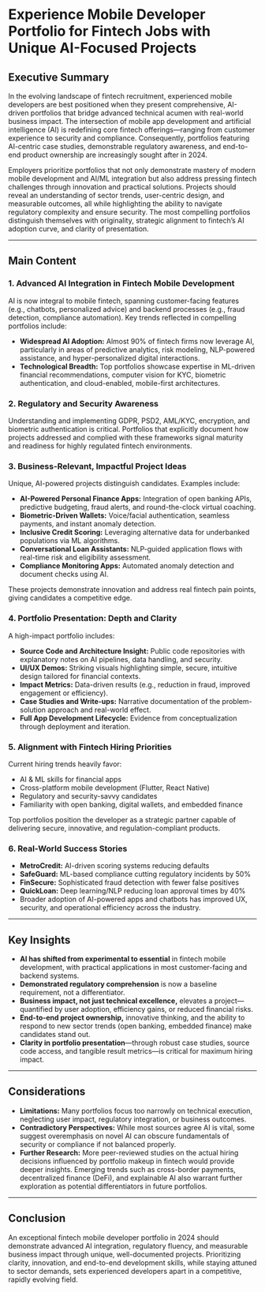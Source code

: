 # Experience Mobile Developer Portfolio for Fintech Jobs with Unique AI-Focused Projects

## Executive Summary

In the evolving landscape of fintech recruitment, experienced mobile developers are best positioned when they present comprehensive, AI-driven portfolios that bridge advanced technical acumen with real-world business impact. The intersection of mobile app development and artificial intelligence (AI) is redefining core fintech offerings—ranging from customer experience to security and compliance. Consequently, portfolios featuring AI-centric case studies, demonstrable regulatory awareness, and end-to-end product ownership are increasingly sought after in 2024.

Employers prioritize portfolios that not only demonstrate mastery of modern mobile development and AI/ML integration but also address pressing fintech challenges through innovation and practical solutions. Projects should reveal an understanding of sector trends, user-centric design, and measurable outcomes, all while highlighting the ability to navigate regulatory complexity and ensure security. The most compelling portfolios distinguish themselves with originality, strategic alignment to fintech’s AI adoption curve, and clarity of presentation.

---

## Main Content

### 1. Advanced AI Integration in Fintech Mobile Development

AI is now integral to mobile fintech, spanning customer-facing features (e.g., chatbots, personalized advice) and backend processes (e.g., fraud detection, compliance automation). Key trends reflected in compelling portfolios include:

- **Widespread AI Adoption:** Almost 90% of fintech firms now leverage AI, particularly in areas of predictive analytics, risk modeling, NLP-powered assistance, and hyper-personalized digital interactions.
- **Technological Breadth:** Top portfolios showcase expertise in ML-driven financial recommendations, computer vision for KYC, biometric authentication, and cloud-enabled, mobile-first architectures.

### 2. Regulatory and Security Awareness

Understanding and implementing GDPR, PSD2, AML/KYC, encryption, and biometric authentication is critical. Portfolios that explicitly document how projects addressed and complied with these frameworks signal maturity and readiness for highly regulated fintech environments.

### 3. Business-Relevant, Impactful Project Ideas

Unique, AI-powered projects distinguish candidates. Examples include:

- **AI-Powered Personal Finance Apps:** Integration of open banking APIs, predictive budgeting, fraud alerts, and round-the-clock virtual coaching.
- **Biometric-Driven Wallets:** Voice/facial authentication, seamless payments, and instant anomaly detection.
- **Inclusive Credit Scoring:** Leveraging alternative data for underbanked populations via ML algorithms.
- **Conversational Loan Assistants:** NLP-guided application flows with real-time risk and eligibility assessment.
- **Compliance Monitoring Apps:** Automated anomaly detection and document checks using AI.

These projects demonstrate innovation and address real fintech pain points, giving candidates a competitive edge.

### 4. Portfolio Presentation: Depth and Clarity

A high-impact portfolio includes:
- **Source Code and Architecture Insight:** Public code repositories with explanatory notes on AI pipelines, data handling, and security.
- **UI/UX Demos:** Striking visuals highlighting simple, secure, intuitive design tailored for financial contexts.
- **Impact Metrics:** Data-driven results (e.g., reduction in fraud, improved engagement or efficiency).
- **Case Studies and Write-ups:** Narrative documentation of the problem-solution approach and real-world effect.
- **Full App Development Lifecycle:** Evidence from conceptualization through deployment and iteration.

### 5. Alignment with Fintech Hiring Priorities

Current hiring trends heavily favor:
- AI & ML skills for financial apps
- Cross-platform mobile development (Flutter, React Native)
- Regulatory and security-savvy candidates
- Familiarity with open banking, digital wallets, and embedded finance

Top portfolios position the developer as a strategic partner capable of delivering secure, innovative, and regulation-compliant products.

### 6. Real-World Success Stories

- **MetroCredit:** AI-driven scoring systems reducing defaults
- **SafeGuard:** ML-based compliance cutting regulatory incidents by 50%
- **FinSecure:** Sophisticated fraud detection with fewer false positives
- **QuickLoan:** Deep learning/NLP reducing loan approval times by 40%
- Broader adoption of AI-powered apps and chatbots has improved UX, security, and operational efficiency across the industry.

---

## Key Insights

- **AI has shifted from experimental to essential** in fintech mobile development, with practical applications in most customer-facing and backend systems.
- **Demonstrated regulatory comprehension** is now a baseline requirement, not a differentiator.
- **Business impact, not just technical excellence,** elevates a project—quantified by user adoption, efficiency gains, or reduced financial risks.
- **End-to-end project ownership,** innovative thinking, and the ability to respond to new sector trends (open banking, embedded finance) make candidates stand out.
- **Clarity in portfolio presentation**—through robust case studies, source code access, and tangible result metrics—is critical for maximum hiring impact.

---

## Considerations

- **Limitations:** Many portfolios focus too narrowly on technical execution, neglecting user impact, regulatory integration, or business outcomes.
- **Contradictory Perspectives:** While most sources agree AI is vital, some suggest overemphasis on novel AI can obscure fundamentals of security or compliance if not balanced properly.
- **Further Research:** More peer-reviewed studies on the actual hiring decisions influenced by portfolio makeup in fintech would provide deeper insights. Emerging trends such as cross-border payments, decentralized finance (DeFi), and explainable AI also warrant further exploration as potential differentiators in future portfolios.

---

## Conclusion

An exceptional fintech mobile developer portfolio in 2024 should demonstrate advanced AI integration, regulatory fluency, and measurable business impact through unique, well-documented projects. Prioritizing clarity, innovation, and end-to-end development skills, while staying attuned to sector demands, sets experienced developers apart in a competitive, rapidly evolving field.